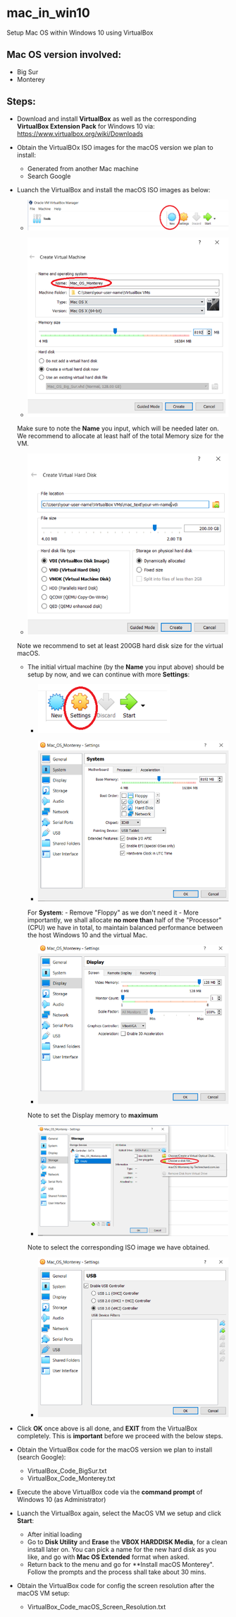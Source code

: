 # mac_in_win10
Setup Mac OS within Windows 10 using VirtualBox

## Mac OS version involved:
- Big Sur
- Monterey

## Steps:
- Download and install **VirtualBox** as well as the corresponding **VirtualBox Extension Pack** for Windows 10 via: https://www.virtualbox.org/wiki/Downloads

- Obtain the VirtualBOx ISO images for the macOS version we plan to install:
    - Generated from another Mac machine
    - Search Google 

- Luanch the VirtualBox and install the macOS ISO images as below:
    - ![click **New**](imgs/1.png)
    
    - ![click **Create**](imgs/2.png)
    
    Make sure to note the **Name** you input, which will be needed later on. We recommend to allocate at least half of the total Memory size for the VM.

    - ![set **disk size**](imgs/3.png)

    Note we recommend to set at least 200GB hard disk size for the virtual macOS.

    - The initial virtual machine (by the **Name** you input above) should be setup by now, and we can continue with more **Settings**:
        - ![**Settings**](imgs/4.png)
        
        - ![**Settings**system](imgs/5.png)

        For **System**:
            - Remove "Floppy" as we don't need it
            -  More importantly, we shall allocate **no more than** half of the "Processor" (CPU) we have in total, to maintain balanced performance between the host Windows 10 and the virtual Mac.

        - ![**Settings**display](imgs/6.png)
        
        Note to set the Display memory to **maximum**

        - ![**Settings**storage](imgs/7.png) 

        Note to select the corresponding ISO image we have obtained.

        - ![**Settings**USB](imgs/8.png) 

- Click **OK** once above is all done, and **EXIT** from the VirtualBox completely. This is **important** before we proceed with the below steps.

- Obtain the VirtualBox code for the macOS version we plan to install (search Google):
    - VirtualBox_Code_BigSur.txt
    - VirtualBox_Code_Monterey.txt

- Execute the above VirtualBox code via the **command prompt** of Windows 10 (as Administrator)

- Luanch the VirtualBox again, select the MacOS VM we setup and click **Start**:
    - After initial loading
    - Go to **Disk Utility** and **Erase** the **VBOX HARDDISK Media**, for a clean install later on. You can pick a name for the new hard disk as you like, and go with **Mac OS Extended** format when asked.
    - Return back to the menu and go for **Install macOS Monterey". Follow the prompts and the process shall take about 30 mins.


- Obtain the VirtualBox code for config the screen resolution after the macOS VM setup:
    - VirtualBox_Code_macOS_Screen_Resolution.txt



